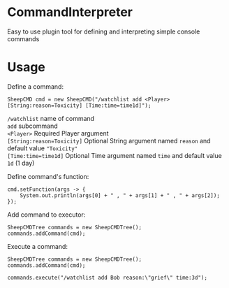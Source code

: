 # CommandInterpreter

Easy to use plugin tool for defining and interpreting simple console commands

<h1> Usage </h1>
Define a command:

```
SheepCMD cmd = new SheepCMD("/watchlist add <Player> [String:reason=Toxicity] [Time:time=time1d]");
```

```/watchlist``` name of command <br>
```add``` subcommand <br>
```<Player>``` Required Player argument <br>
```[String:reason=Toxicity]``` Optional String argument named ```reason``` and default value ```"Toxicity"``` <br>
```[Time:time=time1d]``` Optional Time argument named ```time``` and default value ```1d``` (1 day) <br>

Define command's function:
```
cmd.setFunction(args -> {
    System.out.println(args[0] + " , " + args[1] + " , " + args[2]);
});
```

Add command to executor:

```
SheepCMDTree commands = new SheepCMDTree();
commands.addCommand(cmd);
```

Execute a command:
```
SheepCMDTree commands = new SheepCMDTree();
commands.addCommand(cmd);

commands.execute("/watchlist add Bob reason:\"grief\" time:3d");
```

